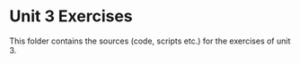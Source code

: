 # Unit 3 Exercises

This folder contains the sources (code, scripts etc.) for the exercises of unit 3.